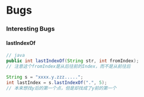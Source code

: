 # Bugs

### Interesting Bugs

#### lastIndexOf

```java
// java
public int lastIndexOf(String str, int fromIndex);
// 注意这个fromIndex是从后往前的Index，而不是从前往后

String s = "xxxx.y.zzz.....";
int lastIndex = s.lastIndexOf(".", 5);
// 本来想找y后的第一个点，但是却找成了y前的第一个
```







